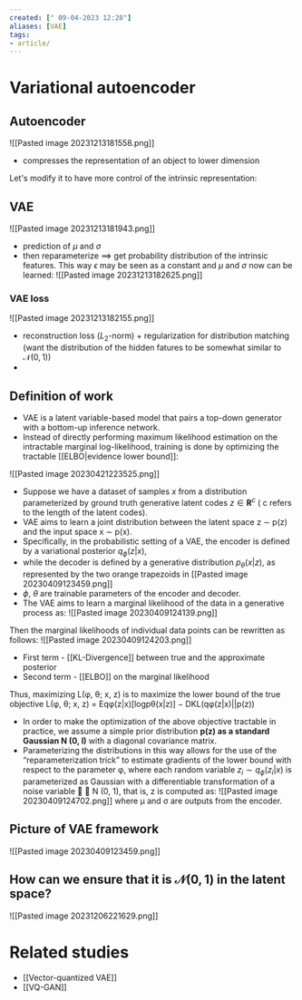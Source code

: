 ```yaml
---
created: [" 09-04-2023 12:28"]
aliases: [VAE]
tags:
- article/
---
```


# Variational autoencoder

## Autoencoder
![[Pasted image 20231213181558.png]]
- compresses the representation of an object to lower dimension


Let's modify it to have more control of the intrinsic representation:
## VAE
![[Pasted image 20231213181943.png]]
- prediction of $\mu$ and $\sigma$
- then reparameterize $\implies$ get probability distribution of the intrinsic features. This way $\epsilon$ may be seen as a constant and $\mu$ and $\sigma$ now can be learned:
			![[Pasted image 20231213182625.png]]



### VAE loss

![[Pasted image 20231213182155.png]]
- reconstruction loss ($L_{2}$-norm) + regularization for distribution matching (want the distribution of the hidden fatures to be somewhat similar to $\mathcal{N}(0, 1)$)
- 


## Definition of work
- VAE is a latent variable-based model that pairs a top-down generator with a bottom-up inference network. 
- Instead of directly performing maximum likelihood estimation on the intractable marginal log-likelihood, training is done by optimizing the tractable [[ELBO|evidence lower bound]]:

![[Pasted image 20230421223525.png]]

- Suppose we have a dataset of samples $x$ from a distribution parameterized by ground truth generative latent codes $z \in \mathbf{R}^c$ ( c refers to the length of the latent codes). 
- VAE aims to learn a joint distribution between the latent space z ∼ p(z) and the input space x ∼ p(x). 
- Specifically, in the probabilistic setting of a VAE, the encoder is defined by a variational posterior $q_{\phi}(z|x)$, 
- while the decoder is defined by a generative distribution $p_{\theta}(x|z)$, as represented by the two orange trapezoids in [[Pasted image 20230409123459.png]]
- $\phi$, $\theta$ are trainable parameters of the encoder and decoder. 
- The VAE aims to learn a marginal likelihood of the data in a generative process as: 
	![[Pasted image 20230409124139.png]]
	
Then the marginal likelihoods of individual data points can be rewritten as follows:
![[Pasted image 20230409124203.png]]

* First term - [[KL-Divergence]] between true and the approximate posterior
* Second term - [[ELBO]] on the marginal likelihood

Thus, maximizing L(φ, θ; x, z) is to maximize the lower bound of the true objective L(φ, θ; x, z) = Eqφ(z|x)[logpθ(x|z)] − DKL(qφ(z|x)||p(z))

- In order to make the optimization of the above objective tractable in practice, we assume a simple prior distribution **p(z) as a standard Gaussian N (0, I)** with a diagonal covariance matrix. 
- Parameterizing the distributions in this way allows for the use of the “reparameterization trick” to estimate gradients of the lower bound with respect to the parameter φ, where each random variable $z_i \sim q_{\phi}(z_i|x)$ is parameterized as Gaussian with a differentiable transformation of a noise variable  ∼ N (0, 1), that is, z is computed as:
		![[Pasted image 20230409124702.png]]
where μ and σ are outputs from the encoder.

## Picture of VAE framework
![[Pasted image 20230409123459.png]]


## How can we ensure that it is $\mathcal{N}(0, 1)$ in the latent space?
![[Pasted image 20231206221629.png]]

# Related studies

- [[Vector-quantized VAE]]
- [[VQ-GAN]]